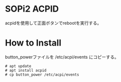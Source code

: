 SOPi2 ACPID
===========

acpidを使用して正面ボタンでrebootを実行する。

# How to Install

button_powerファイルを /etc/acpi/events にコピーする。

    # apt update
    # apt install acpid
    # cp button_power /etc/acpi/events

